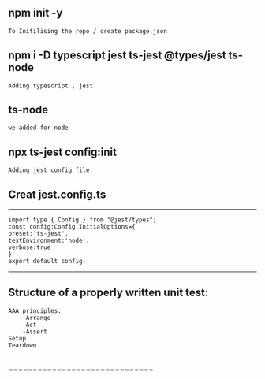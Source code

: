 ## npm init -y

    To Initilising the repo / create package.json

## npm i -D typescript jest ts-jest @types/jest ts-node

    Adding typescript , jest

## ts-node

    we added for node

## npx ts-jest config:init

    Adding jest config file.

## Creat jest.config.ts
----------------------------------------------------------
    import type { Config } from "@jest/types";
    const config:Config.InitialOptions={
    preset:'ts-jest',
    testEnvironment:'node',
    verbose:true
    }
    export default config;
---------------------------------------------------------

##

## Structure of a properly written unit test:
    AAA principles:
        -Arrange
        -Act
        -Assert
    Setup
    Teardown
## ------------------------------

